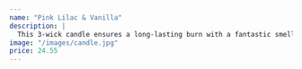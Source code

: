 ```yaml
---
name: "Pink Lilac & Vanilla"
description: |
  This 3-wick candle ensures a long-lasting burn with a fantastic smell that fills a room. Fresh lilac bouquets, dewey greens, vanilla blossom with essential oils all make for a spring getaway in the comfort of your home.
image: "/images/candle.jpg"
price: 24.55
---
```

